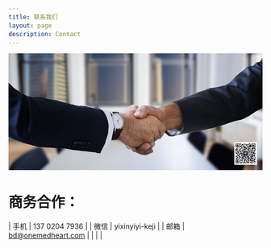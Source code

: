 ```yaml
---
title: 联系我们
layout: page
description: Contact
---
```


![Handshake](/images/illustrations/handshake.png)

# 商务合作：

| 手机   | 137 0204 7936 |
| 微信   | yixinyiyi-keji |
| 邮箱   | bd@onemedheart.com |
|    |  |
